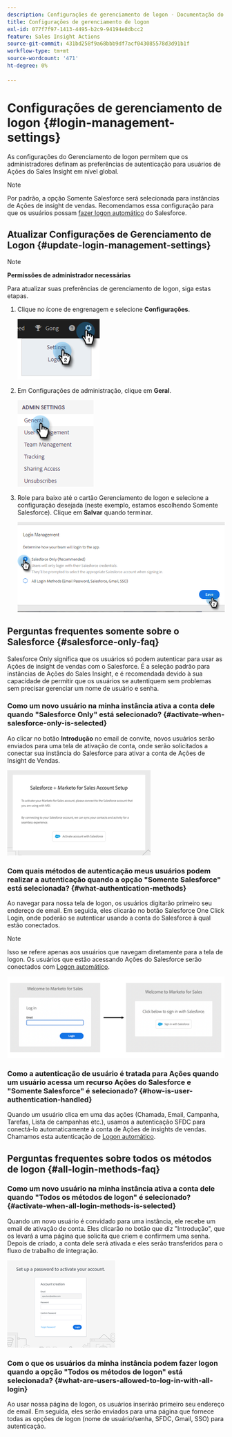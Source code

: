 ```yaml
---
description: Configurações de gerenciamento de logon - Documentação do Marketo - Documentação do produto
title: Configurações de gerenciamento de logon
exl-id: 077f7f97-1413-4495-b2c9-94194e8dbcc2
feature: Sales Insight Actions
source-git-commit: 431bd258f9a68bbb9df7acf043085578d3d91b1f
workflow-type: tm+mt
source-wordcount: '471'
ht-degree: 0%

---
```


# Configurações de gerenciamento de logon {#login-management-settings}

As configurações do Gerenciamento de logon permitem que os administradores definam as preferências de autenticação para usuários de Ações do Sales Insight em nível global.

>[!NOTE]
>
>Por padrão, a opção Somente Salesforce será selecionada para instâncias de Ações de insight de vendas. Recomendamos essa configuração para que os usuários possam [fazer logon automático](/help/marketo/product-docs/marketo-sales-insight/actions/admin/auto-login-from-salesforce.md) do Salesforce.

## Atualizar Configurações de Gerenciamento de Logon {#update-login-management-settings}

>[!NOTE]
>
>**Permissões de administrador necessárias**

Para atualizar suas preferências de gerenciamento de logon, siga estas etapas.

1. Clique no ícone de engrenagem e selecione **Configurações**.

   ![](assets/login-management-settings-1.png)

1. Em Configurações de administração, clique em **Geral**.

   ![](assets/login-management-settings-2.png)

1. Role para baixo até o cartão Gerenciamento de logon e selecione a configuração desejada (neste exemplo, estamos escolhendo Somente Salesforce). Clique em **Salvar** quando terminar.

   ![](assets/login-management-settings-3.png)

## Perguntas frequentes somente sobre o Salesforce {#salesforce-only-faq}

Salesforce Only significa que os usuários só podem autenticar para usar as Ações de insight de vendas com o Salesforce. É a seleção padrão para instâncias de Ações do Sales Insight, e é recomendada devido à sua capacidade de permitir que os usuários se autentiquem sem problemas sem precisar gerenciar um nome de usuário e senha.

### Como um novo usuário na minha instância ativa a conta dele quando &quot;Salesforce Only&quot; está selecionado? {#activate-when-salesforce-only-is-selected}

Ao clicar no botão **Introdução** no email de convite, novos usuários serão enviados para uma tela de ativação de conta, onde serão solicitados a conectar sua instância do Salesforce para ativar a conta de Ações de Insight de Vendas.

![](assets/login-management-settings-4.png)

### Com quais métodos de autenticação meus usuários podem realizar a autenticação quando a opção &quot;Somente Salesforce&quot; está selecionada? {#what-authentication-methods}

Ao navegar para nossa tela de logon, os usuários digitarão primeiro seu endereço de email. Em seguida, eles clicarão no botão Salesforce One Click Login, onde poderão se autenticar usando a conta do Salesforce à qual estão conectados.

>[!NOTE]
>
>Isso se refere apenas aos usuários que navegam diretamente para a tela de logon. Os usuários que estão acessando Ações do Salesforce serão conectados com [Logon automático](/help/marketo/product-docs/marketo-sales-insight/actions/admin/auto-login-from-salesforce.md).

![](assets/login-management-settings-5.png)

### Como a autenticação de usuário é tratada para Ações quando um usuário acessa um recurso Ações do Salesforce e &quot;Somente Salesforce&quot; é selecionado? {#how-is-user-authentication-handled}

Quando um usuário clica em uma das ações (Chamada, Email, Campanha, Tarefas, Lista de campanhas etc.), usamos a autenticação SFDC para conectá-lo automaticamente à conta de Ações de insights de vendas. Chamamos esta autenticação de [Logon automático](/help/marketo/product-docs/marketo-sales-insight/actions/admin/auto-login-from-salesforce.md).

## Perguntas frequentes sobre todos os métodos de logon {#all-login-methods-faq}

### Como um novo usuário na minha instância ativa a conta dele quando &quot;Todos os métodos de logon&quot; é selecionado? {#activate-when-all-login-methods-is-selected}

Quando um novo usuário é convidado para uma instância, ele recebe um email de ativação de conta. Eles clicarão no botão que diz &quot;Introdução&quot;, que os levará a uma página que solicita que criem e confirmem uma senha. Depois de criado, a conta dele será ativada e eles serão transferidos para o fluxo de trabalho de integração.

![](assets/login-management-settings-6.png)

### Com o que os usuários da minha instância podem fazer logon quando a opção &quot;Todos os métodos de logon&quot; está selecionada? {#what-are-users-allowed-to-log-in-with-all-login}

Ao usar nossa página de logon, os usuários inserirão primeiro seu endereço de email. Em seguida, eles serão enviados para uma página que fornece todas as opções de logon (nome de usuário/senha, SFDC, Gmail, SSO) para autenticação.
